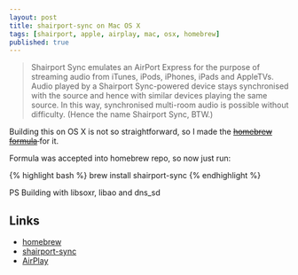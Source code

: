 ```yaml
---
layout: post
title: shairport-sync on Mac OS X
tags: [shairport, apple, airplay, mac, osx, homebrew]
published: true
---
```


> Shairport Sync emulates an AirPort Express for the purpose of streaming audio from iTunes, iPods, iPhones, iPads and AppleTVs. Audio played by a Shairport Sync-powered device stays synchronised with the source and hence with similar devices playing the same source. In this way, synchronised multi-room audio is possible without difficulty. (Hence the name Shairport Sync, BTW.)

Building this on OS X is not so straightforward, so I made the <del>[homebrew formula](https://gist.github.com/shtirlic/d55b3ac3767a2e7f54eb) </del> for it.



Formula was accepted into homebrew repo, so now just run:

{% highlight bash %}
brew install shairport-sync
{% endhighlight %}

PS
Building with libsoxr, libao and dns_sd


Links
-----
* [homebrew](http://mxcl.github.com/homebrew/)
* [shairport-sync](https://github.com/mikebrady/shairport-sync)
* [AirPlay](https://en.wikipedia.org/wiki/AirPlay)
